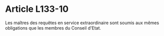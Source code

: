 # Article L133-10

Les maîtres des requêtes en service extraordinaire sont soumis aux mêmes obligations que les membres du Conseil d'Etat.
